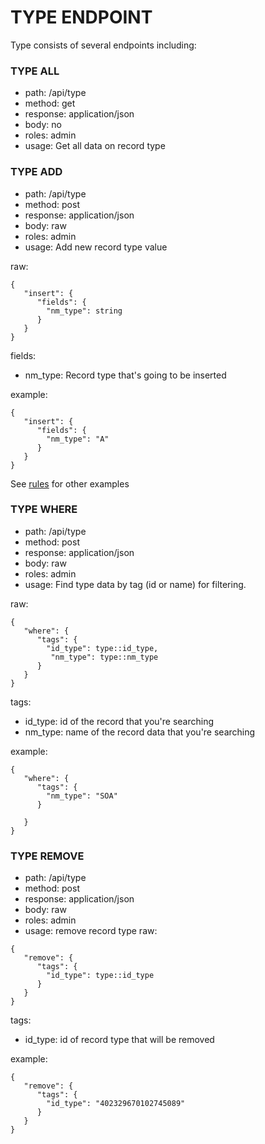 # TYPE ENDPOINT
Type consists of several endpoints including:

### TYPE ALL
- path: /api/type
- method: get
- response: application/json
- body: no
- roles: admin
- usage: Get all data on record type

### TYPE ADD
- path: /api/type
- method: post
- response: application/json
- body: raw
- roles: admin
- usage: Add new record type value

raw:
```
{
   "insert": {
      "fields": {
      	"nm_type": string
      }
   }
}
```
fields:
- nm_type: Record type that's going to be inserted

example:
```
{
   "insert": {
      "fields": {
      	"nm_type": "A"
      }
   }
}
```
See [rules](RULES_add_record.md) for other examples

### TYPE WHERE

- path: /api/type
- method: post
- response: application/json
- body: raw
- roles: admin
- usage: Find type data by tag (id or name) for filtering. 

raw:
```
{
   "where": {
      "tags": {
      	"id_type": type::id_type,
         "nm_type": type::nm_type
      }
   }
}
```

tags:
- id_type: id of the record that you're searching
- nm_type: name of the record data that you're searching

example:
```
{
   "where": {
      "tags": {
      	"nm_type": "SOA"
      }
      	
   }
}
```
### TYPE REMOVE
- path: /api/type
- method: post
- response: application/json
- body: raw
- roles: admin
- usage: remove record type
raw:
```
{
   "remove": {
      "tags": {
      	"id_type": type::id_type
      }
   }
}
```
tags:
- id_type: id of record type that will be removed

example:
```
{
   "remove": {
      "tags": {
      	"id_type": "402329670102745089"
      }
   }
}
```









